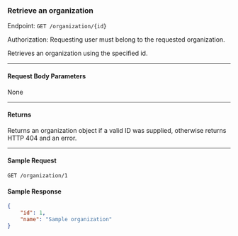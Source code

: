### Retrieve an organization
Endpoint: `GET /organization/{id}`

Authorization: Requesting user must belong to the requested organization.

Retrieves an organization using the specified id.
___

#### Request Body Parameters
None
___

#### Returns
Returns an organization object if a valid ID was supplied, otherwise returns HTTP 404 and an error.
___

#### Sample Request
`GET /organization/1`
<br/>

#### Sample Response
```json
{
    "id": 1,
    "name": "Sample organization"
}
```
